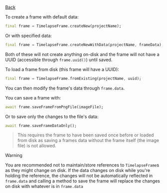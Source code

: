 [Back](Timelapse%20Storage.md)

To create a frame with default data:
```dart
final frame = TimelapseFrame.createNew(projectName);
```
Or with specified data:
```dart
final frame = TimelapseFrame.createNewWithData(projectName, frameData);
```

Both of these will not create anything on-disk and the frame will not have a UUID (accessible through `frame.uuid()`) until saved.

To load a frame from disk (this frame will have a UUID):
```dart 
final frame = TimelapseFrame.fromExisting(projectName, uuid);
```

You can then modify the frame's data through `frame.data`.

You can save a frame with:
```dart
await frame.saveFrameFromPngFile(imageFile);
```

Or to save only the changes to the file's data:
```dart
await frame.saveFrameDataOnly();
```
> This requires the frame to have been saved once before or loaded from disk as saving a frames data without the frame itself (the image file) is not allowed.


>[!warning] 
>You are recommended not to maintain/store references to `TimelapseFrame`s as they might change on disk. If the data changes on disk while you're holding the reference, the changes will not be automatically reflected in `frame.data` and calling a method to save the frame will replace the changes on disk with whatever is in `frame.data`